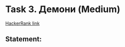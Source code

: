 # Task 3. Демони (Medium)

[HackerRank link](<https://www.hackerrank.com/contests/sda-hw-3/challenges/doom>)

## Statement:

<!-- TODO -->
